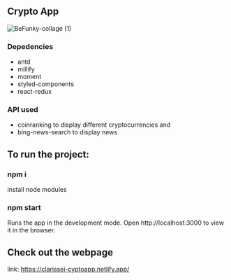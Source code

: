 ## Crypto App



![BeFunky-collage (1)](https://user-images.githubusercontent.com/37862639/155867575-39868e93-ce8a-4ce9-9395-de6b08685576.jpg)


### Depedencies
   - antd
   - millify
   - moment
   - styled-components
   - react-redux
   
   
### API used 
- coinranking to display different cryptocurrencies and 
- bing-news-search to display news


## To run the project:

### npm i
install node modules


### npm start
Runs the app in the development mode.
Open http://localhost:3000 to view it in the browser.


## Check out the webpage

link: https://clarissei-cyptoapp.netlify.app/

